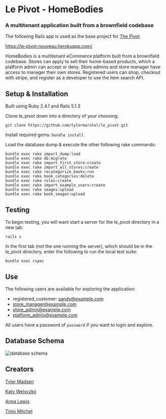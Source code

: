 # Le Pivot - HomeBodies
### A multitenant application built from a brownfield codebase

The following Rails app is used as the base project for [The Pivot](http://backend.turing.io/module3/projects/the_pivot).

https://le-pivot-nouveau.herokuapp.com/

HomeBodies is a multitenant eCommerce platform built from a brownfield codebase. Stores can apply to sell their home-based products, which a platform admin can accept or deny. Store admins and store manager have access to manager their own stores. Registered users can shop, checkout with stripe, and register as a developer to use the item search API.

## Setup & Installation

Built using Ruby 2.4.1 and Rails 5.1.3

Clone le_pivot down into a directory of your choosing.

```
git clone https://github.com/tylermarshal/le_pivot.git
```

Install required gems:
`bundle install`

Load the database dump & execute the other following rake commands:
```
bundle exec rake import_dump:load
bundle exec rake db:migrate
bundle exec rake import_first_store:create
bundle exec rake import_all_stores:create
bundle exec rake recategorize_books:run
bundle exec rake book_categories:delete
bundle exec rake roles:create
bundle exec rake import_example_users:create
bundle exec rake images:upload
bundle exec rake book_images:upload
```

## Testing

To begin testing, you will want start a server for the le_pivot directory in a new tab:

```
rails s
```

In the first tab (not the one running the server), which should be in the le_pivot directory, enter the following to run the local test suite:

```
bundle exec rspec
```

## Use
The following users are available for exploring the application:
- registered_customer: sandy@example.com
- store_manager@example.com
- store_admin@example.com
- platform_admin@example.com

All users have a password of `password` if you want to login and explore.

## Database Schema

![database schema](https://i.imgur.com/5lyGtdL.png)
## Creators
[Tyler Madsen](https://github.com/tylermarshal)

[Katy Welyczko](https://github.com/katyjane8)

[Anna Lewis](https://github.com/anlewis)

[Timo Mitchel](https://github.com/timomitchel)

